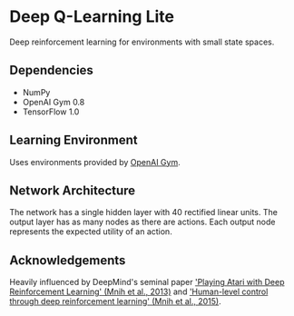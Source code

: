 # Deep Q-Learning Lite
Deep reinforcement learning for environments with small state spaces.

## Dependencies
* NumPy
* OpenAI Gym 0.8
* TensorFlow 1.0

## Learning Environment
Uses environments provided by [OpenAI Gym](https://gym.openai.com/).

## Network Architecture
The network has a single hidden layer with 40 rectified linear units. The output layer has as many nodes as there are actions. Each output node represents the expected utility of an action.

## Acknowledgements
Heavily influenced by DeepMind's seminal paper ['Playing Atari with Deep Reinforcement Learning' (Mnih et al., 2013)](https://arxiv.org/abs/1312.5602) and ['Human-level control through deep reinforcement learning' (Mnih et al., 2015)](http://www.nature.com/nature/journal/v518/n7540/full/nature14236.html).
